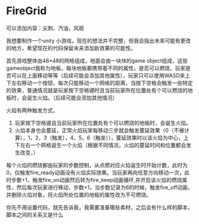 # FireGrid

可以添加内容：尖刺，汽油，风扇



我想要制作一个unity 小游戏，现在的想法并不完整，但我会指出未来可能有更改的地方，希望现在的代码保留未来添加新效果的可能性。

首先游戏整体由48*48的网格组成，地面会由一块块的game object组成，这些gameobject我称为地板，每块地板都携带着不同的属性，是否可以燃烧，玩家是否可以在上面移动等等（后续可能会添加其他属性），玩家只可以使用WASD来上下左右移动一个按钮，每次只能移动一个网格的距离，当按下空格会触发一些特定的效果，普通情况就是玩家按下空格键时且当前玩家所在位置处有个可以燃烧的地板时，会诞生火焰。（后续可能会添加其他情况）

火焰有两种触发方式，
1. 玩家按下空格键且当前玩家所在位置处有个可以燃烧的地板时，会诞生火焰。
2. 火焰本身也会蔓延，正常火焰玩家每移动三步就会触发蔓延效果（0（不被计算），1，2，3（触发），4，5，6（触发）），蔓延效果时以该火焰为中心，上下左右一个网格诞生一个火焰（根据不同情况，火焰的蔓延时间和位置都会发生改变，）

每个火焰的燃烧都由玩家的步数控制，从点燃对应火焰诞生时开始计数，此时为0，仅触发fire_ready动画没有火焰实际效果。当玩家再向任意方向移动一次，此时步数+1，触发fire_on动画然后转为fire_keep动画循环,并开启该火焰的燃烧属性，然后每次玩家进行移动，步数+1，当步数记录为6的时候，触发fire_off动画，并删除火焰对象，将火焰所处位置的地板的属性改为不可燃烧。

你先不用设置代码，就先告诉我，我需要准备哪些素材，之后会有什么样的脚本，脚本之间的关系又是什么